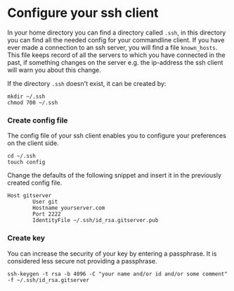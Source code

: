 # Configure your ssh client
In your home directory you can find a directory called `.ssh`, in this directory you can find all the needed config for your commandline client.
If you have ever made a connection to an ssh server, you will find a file `known_hosts`. This file keeps record of all the servers to which you have connected in the past, if something changes on the server e.g. the ip-address the ssh client will warn you about this change. 

If the directory `.ssh` doesn't exist, it can be created by:
```shell
mkdir ~/.ssh
chmod 700 ~/.ssh
```

### Create config file
The config file of your ssh client enables you to configure your preferences on the client side.

```shell
cd ~/.ssh
touch config
```

Change the defaults of the following snippet and insert it in the previously created config file.
```shell
Host gitserver
        User git
        Hostname yourserver.com
        Port 2222
        IdentityFile ~/.ssh/id_rsa.gitserver.pub
```

### Create key
You can increase the security of your key by entering a passphrase. It is considered less secure not providing a passphrase.
```shell
ssh-keygen -t rsa -b 4096 -C "your name and/or id and/or some comment" -f ~/.ssh/id_rsa.gitserver
```
